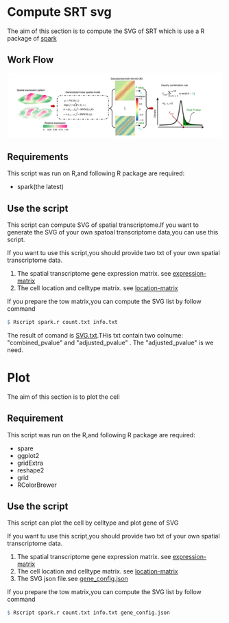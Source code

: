 # Compute SRT svg

The aim of this section is to compute the SVG of SRT which is use a R package of [spark](https://www.nature.com/articles/s41592-019-0701-7)  



## Work Flow
![](https://github.com/yangfeizZZ/spark/blob/master/image/pipeline.png)

## Requirements
This script was run on R,and following R package are required:
- spark(the latest)

## Use the script 
This script can compute SVG of spatial transcriptome.If you want to generate the SVG of your own spatoal transcriptome data,you can use this script.

If you want tu use this script,you should provide two txt of your own spatial transcriptome data.

1. The spatial transcriptome gene expression matrix. see [expression-matrix](https://github.com/yangfeizZZ/spark/blob/master/example/count.txt)
2. The cell location and celltype matrix. see  [location-matrix](https://github.com/yangfeizZZ/spark/blob/master/example/info.txt)

If you prepare the tow matrix,you can compute the SVG list by follow command

```R
$ Rscript spark.r count.txt info.txt
```

The result of comand is [SVG.txt](https://github.com/yangfeizZZ/spark/blob/master/example/SVG.txt).THis txt contain two colnume: "combined_pvalue" and "adjusted_pvalue" . The "adjusted_pvalue" is we need.

# Plot

The aim of this section is to plot the cell

## Requirement
This script was run on the R,and following R package are required:
- spare
- ggplot2
- gridExtra
- reshape2
- grid
- RColorBrewer

## Use the script
This script can plot the cell by celltype and plot gene of SVG

If you want tu use this script,you should provide two txt of your own spatial transcriptome data.

1. The spatial transcriptome gene expression matrix. see [expression-matrix](https://github.com/yangfeizZZ/spark/blob/master/example/count.txt)
2. The cell location and celltype matrix. see  [location-matrix](https://github.com/yangfeizZZ/spark/blob/master/example/info.txt)
3. The SVG json file.see [gene_config.json](https://github.com/yangfeizZZ/spark/blob/master/example/gene_config.json)

If you prepare the tow matrix,you can compute the SVG list by follow command

```R
$ Rscript spark.r count.txt info.txt gene_config.json
```

